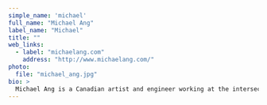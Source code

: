```yaml
---
simple_name: 'michael'
full_name: "Michael Ang"
label_name: "Michael"
title: ""
web_links:
  - label: "michaelang.com"
    address: "http://www.michaelang.com/"
photo:
  file: "michael_ang.jpg"
bio: >
  Michael Ang is a Canadian artist and engineer working at the intersection of art, engineering and human experience. His works use technology to enhance our understanding of natural phenomena, modulate social interaction, and bridge the divide between the virtual and physical. He creates light objects, interactive installations, and open source software tools that build towards a future of humane technology focused on people and the environment. He currently lives and works in Berlin.
---
```

